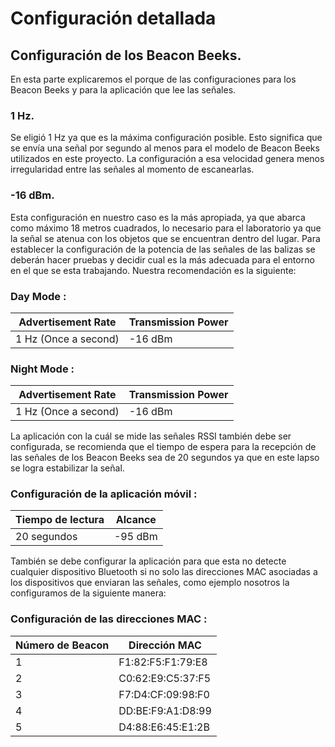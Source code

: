 # Configuración detallada


## Configuración de los Beacon Beeks.

En esta parte explicaremos el porque de las configuraciones para los Beacon Beeks y para la aplicación que lee las señales.

### 1 Hz.
 Se eligió 1 Hz ya que es la máxima configuración posible. Esto significa que se envía una señal por segundo al menos para el modelo de Beacon Beeks utilizados en este proyecto. La configuración a esa velocidad genera menos irregularidad entre las señales al momento de escanearlas.


### -16 dBm.
Esta configuración en nuestro caso es la más apropiada, ya que abarca como máximo 18 metros cuadrados, lo necesario para el laboratorio ya 
que la señal se atenua con los objetos que se encuentran dentro del lugar. Para establecer la configuración de la potencia de las señales 
de las balizas se deberán hacer pruebas y decidir cual es la más adecuada para el entorno en el que se esta trabajando. Nuestra 
recomendación es la siguiente:


###                  Day Mode :                    
| Advertisement Rate    |  Transmission Power   |
|-----------------------|-----------------------|
| 1 Hz (Once a second)  |  -16 dBm              |

###                 Night Mode :                    
| Advertisement Rate    |  Transmission Power   |
|-----------------------|-----------------------|
| 1 Hz (Once a second)  |  -16 dBm              |




La aplicación con la cuál se mide las señales RSSI también debe ser configurada, se recomienda que el tiempo de espera
para la recepción de las señales de los Beacon Beeks sea de 20 segundos ya que en este lapso se logra estabilizar la señal.

###  Configuración de la aplicación móvil :
|Tiempo de lectura      |Alcance                |
| --------------------- | --------------------- |
|      20 segundos      |-95 dBm                |
                                     

 
 También se debe configurar la aplicación para que esta no detecte cualquier dispositivo Bluetooth si no solo las direcciones MAC
 asociadas a los dispositivos que enviaran las señales, como ejemplo nosotros la configuramos de la siguiente manera:
 
 ### Configuración de  las direcciones MAC :  
|Número de Beacon       |Dirección MAC          |
| --------------------- | --------------------- |
| 1                     | F1:82:F5:F1:79:E8     |
| 2                     | C0:62:E9:C5:37:F5     |
| 3                     | F7:D4:CF:09:98:F0     |
| 4                     | DD:BE:F9:A1:D8:99     |
| 5                     | D4:88:E6:45:E1:2B     |








